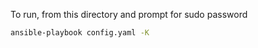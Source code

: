 To run, from this directory and prompt for sudo password

```bash
ansible-playbook config.yaml -K
```